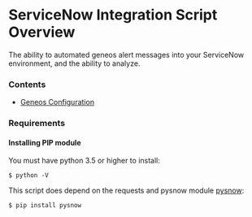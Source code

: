 # ServiceNow Integration Script Overview  
The ability to automated geneos alert messages into your ServiceNow environment, and the ability to analyze.

### Contents
- [Geneos Configuration](geneos/README.md)

### Requirements


#### Installing PIP module
You must have python 3.5 or higher to install:

`$ python -V`

This script does depend on the requests and pysnow module [pysnow](https://github.com/rbw/pysnow):

`$ pip install pysnow`
